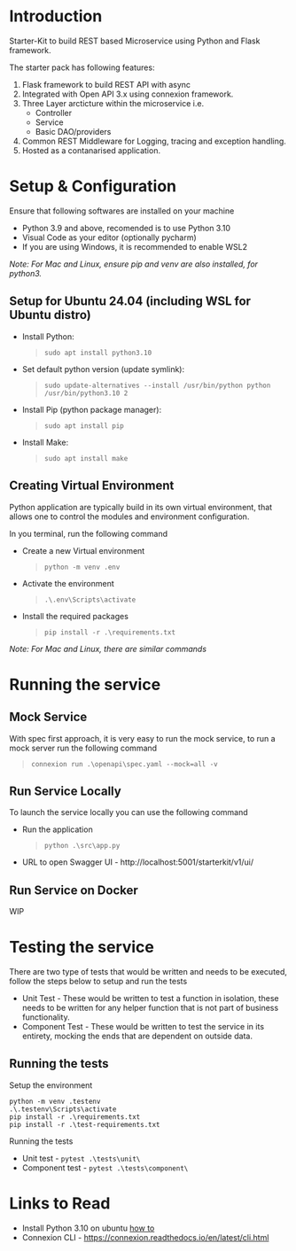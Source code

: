# Introduction 
Starter-Kit to build REST based Microservice using Python and Flask framework.

The starter pack has following features:
1. Flask framework to build REST API with async
2. Integrated with Open API 3.x using connexion framework.
3. Three Layer arcticture within the microservice i.e. 
    - Controller
    - Service
    - Basic DAO/providers 
4. Common REST Middleware for Logging, tracing and exception handling.
5. Hosted as a contanarised application.

# Setup & Configuration

Ensure that following softwares are installed on your machine
- Python 3.9 and above, recomended is to use Python 3.10
- Visual Code as your editor (optionally pycharm)
- If you are using Windows, it is recommended to enable WSL2

*Note: For Mac and Linux, ensure pip and venv are also installed, for python3.*

## Setup for Ubuntu 24.04 (including WSL for Ubuntu distro)

- Install Python: 
    > ```sudo apt install python3.10```
- Set default python version (update symlink): 
    > ```sudo update-alternatives --install /usr/bin/python python /usr/bin/python3.10 2```
- Install Pip (python package manager):
    > ```sudo apt install pip```
- Install Make: 
    > ```sudo apt install make```

## Creating Virtual Environment

Python application are typically build in its own virtual environment, that allows one to control the modules and environment configuration.

In you terminal, run the following command
- Create a new Virtual environment
    > ```python -m venv .env```
- Activate the environment
    > ```.\.env\Scripts\activate```
- Install the required packages
    > ```pip install -r .\requirements.txt```

*Note: For Mac and Linux, there are similar commands*

# Running the service
## Mock Service
With spec first approach, it is very easy to run the mock service, to run a mock server run the following command

> ```connexion run .\openapi\spec.yaml --mock=all -v```

## Run Service Locally
To launch the service locally you can use the following command

- Run the application 
    > ```python .\src\app.py```
- URL to open Swagger UI - http://localhost:5001/starterkit/v1/ui/

## Run Service on Docker
WIP


# Testing the service

There are two type of tests that would be written and needs to be executed, follow the steps below to setup and run the tests

- Unit Test - These would be written to test a function in isolation, these needs to be written for any helper function that is not part of business functionality.
- Component Test - These would be written to test the service in its entirety, mocking the ends that are dependent on outside data.

## Running the tests

Setup the environment

```
python -m venv .testenv
.\.testenv\Scripts\activate
pip install -r .\requirements.txt
pip install -r .\test-requirements.txt
```

Running the tests
- Unit test - ```pytest .\tests\unit\```
- Component test - ```pytest .\tests\component\```


# Links to Read
- Install Python 3.10 on ubuntu [how to](https://computingforgeeks.com/how-to-install-python-on-ubuntu-linux-system/)
- Connexion CLI - https://connexion.readthedocs.io/en/latest/cli.html
